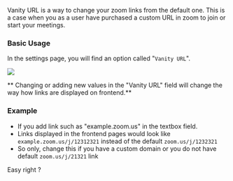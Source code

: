 Vanity URL is a way to change your zoom links from the default one. This is a case when you as a user have purchased a custom URL in zoom to join or start your meetings. 

### Basic Usage

In the settings page, you will find an option called "`Vanity URL`".

<img src="https://deepenbajracharya.com.np/wp-content/uploads/2019/05/Settings-%E2%80%B9-Plugin-Tester-%E2%80%94-WordPress-1536x780.png">

** Changing or adding new values in the "Vanity URL" field will change the way how links are displayed on frontend.**

### Example

* If you add link such as "example.zoom.us" in the textbox field.
* Links displayed in the frontend pages would look like `example.zoom.us/j/12312321` instead of the default `zoom.us/j/1232321`
* So only, change this if you have a custom domain or you do not have default `zoom.us/j/21321` link

Easy right ?




